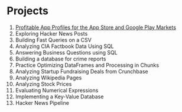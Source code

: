 # Projects

1. [Profitable App Profiles for the App Store and Google Play Markets](https://github.com/lis-r-barreto/Data-Engineer-Career-Path/blob/main/01_Profitable_App_Profiles_for_the_App_Store_and_Google_Play_Markets.ipynb)
2. Exploring Hacker News Posts
3. Building Fast Queries on a CSV
4. Analyzing CIA Factbook Data Using SQL
5. Answering Business Questions using SQL
6. Building a database for crime reports
7. Practice Optimizing DataFrames and Processing in Chunks
8. Analyzing Startup Fundraising Deals from Crunchbase
9. Analyzing Wikipedia Pages
10. Analyzing Stock Prices
11. Evaluating Numerical Expressions
12. Implementing a Key-Value Database
13. Hacker News Pipeline
